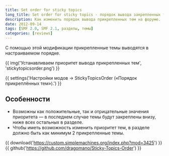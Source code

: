 ```yaml
---
title: Set order for sticky topics
long_title: Set order for sticky topics - порядок вывода закрепленных тем
description: Как изменить порядок вывода прикрепленных тем на форуме.
date: 2012-09-14
tags: [SMF 2.0, SMF 2.1, разделы, темы]
categories: [reviews]
---
```


С помощью этой модификации прикрепленные темы выводятся в настраиваемом порядке.

<!-- more -->

{{ img('Устанавливаем приоритет вывода прикрепленных тем', 'stickytopicsorder.png') }}

{{ settings('Настройки модов → StickyTopicsOrder («Порядок прикреплённых тем»).') }}

## Особенности

* Возможны как положительные, так и отрицательные значения приоритета — в последнем случае темы будут закреплены внизу, ниже всех остальных в разделе.
* Чтобы иметь возможность изменить приоритет тем, в разделе должно быть как минимум 2 прикрепленные темы.

{{ download('https://custom.simplemachines.org/index.php?mod=3425') }}
{{ github('https://github.com/dragomano/Sticky-Topics-Order') }}
